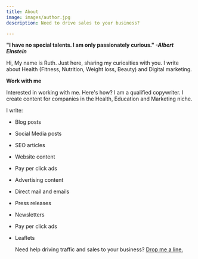 ```yaml
---
title: About
image: images/author.jpg
description: Need to drive sales to your business?

---
```

**"I have no special talents. I am only passionately curious." _-Albert Einstein_**

Hi, My name is Ruth. Just here, sharing my curiosities with you. I write about Health (Fitness, Nutrition, Weight loss, Beauty) and Digital marketing.

**Work with me**

Interested in working with me. Here's how? I am a qualified copywriter. I create content for companies in the Health, Education and Marketing niche. 

I write:

* Blog posts
* Social Media posts
* SEO articles
* Website content
* Pay per click ads
* Advertising content
* Direct mail and emails
* Press releases
* Newsletters
* Pay per click ads
* Leaflets

  Need help driving traffic and sales to your business? [Drop me a line.](https://www.ruthchernous.com/contact/ "contact me")